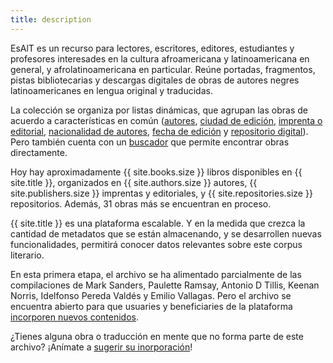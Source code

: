 ```yaml
---
title: description
---
```

EsAlT es un recurso para lectores, escritores, editores, estudiantes y profesores interesades en la cultura afroamericana y latinoamericana en general, y afrolatinoamericana en particular. Reúne portadas, fragmentos, pistas bibliotecarias y descargas digitales de obras de autores negres latinoamericanes en lengua original y traducidas. 
<!-- more -->

La colección se organiza por listas dinámicas, que agrupan las obras de acuerdo a características en común ([autores]({{BASE_PATH}}/criterios/author), [ciudad de edición]({{BASE_PATH}}/criterios/city), [imprenta o editorial]({{BASE_PATH}}/criterios/publisher), [nacionalidad de autores]({{BASE_PATH}}/criterios/nationality), [fecha de edición]({{BASE_PATH}}/criterios/edition) y [repositorio digital]({{BASE_PATH}}/criterios/repository)). Pero también cuenta con un [buscador]({{BASE_PATH}}/search) que permite encontrar obras directamente.

Hoy hay aproximadamente {{ site.books.size }} libros disponibles en {{ site.title }}, organizados en {{ site.authors.size }} autores, {{ site.publishers.size }} imprentas y editoriales, y {{ site.repositories.size }} repositorios. Además, 31 obras más se encuentran en proceso. 

{{ site.title }} es una plataforma escalable. Y en la medida que crezca la cantidad de metadatos que se están almacenando, y se desarrollen nuevas funcionalidades, permitirá conocer datos relevantes sobre este corpus literario.

En esta primera etapa, el archivo se ha alimentado parcialmente de las compilaciones de Mark Sanders, Paulette Ramsay, Antonio D Tillis, Keenan Norris, Idelfonso Pereda Valdés y Emilio Vallagas. Pero el archivo se encuentra abierto para que usuaries y beneficiaries de la plataforma [incorporen nuevos contenidos]({{BASE_PATH}}/agregar). 

¿Tienes alguna obra o traducción en mente que no forma parte de este archivo? ¡Anímate a [sugerir su inorporación]({{BASE_PATH}}/agregar)!

